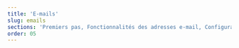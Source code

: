 ```yaml
---
title: 'E-mails'
slug: emails
sections: 'Premiers pas, Fonctionnalités des adresses e-mail, Configuration sur smartphone, Configuration sur ordinateur, Configuration sur une interface en ligne, Diagnostic, Migration'
order: 05
---
```


